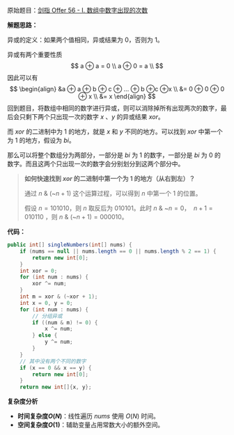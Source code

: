 原始题目：[剑指 Offer 56 - I. 数组中数字出现的次数](https://leetcode-cn.com/problems/shu-zu-zhong-shu-zi-chu-xian-de-ci-shu-lcof/)

**解题思路：**

异或的定义：如果两个值相同，异或结果为 $0$，否则为 $1$。

异或有两个重要性质
$$
a ⊕ a = 0 \\
a ⊕ 0 = a \\
$$
因此可以有
$$
\begin{align}
&a ⊕ a ⊕ b ⊕ c ⊕ ... ⊕ b ⊕c ⊕x  \\
&= 0 ⊕ 0 ⊕ 0 ⊕ x \\
&= x
\end{align}
$$
回到题目，将数组中相同的数字进行异或，则可以消除掉所有出现两次的数字，最后会只剩下两个只出现一次的数字 $x$ 、$y$ 的异或结果 $xor$。

而 $xor$ 的二进制中为 1 的地方，就是 $x$ 和 $y$ 不同的地方。可以找到 $xor$ 中第一个为 $1$ 的地方，假设为 $bi$。

那么可以将整个数组分为两部分，一部分是 $bi$ 为 $1$ 的数字，一部分是 $bi$ 为 $0$ 的数字。而且这两个只出现一次的数字会分别划分到这两个部分中。

> **如何快速找到 $xor$ 的二进制中第一个为 $1$ 的地方（从右到左）？**
>
> 通过 $n$ & $($~$n + 1)$ 这个运算过程，可以得到 $n$ 中第一个 $1$ 的位置。
>
> 假设 $n = 101010$，则 $n$ 取反后为 $010101$。此时 $n$ & ~$n = 0$， $~n + 1 =  010110$ ，则 $n$ & $($~$n + 1) = 000010$。

**代码：**

```java
public int[] singleNumbers(int[] nums) {
    if (nums == null || nums.length == 0 || nums.length % 2 == 1) {
        return new int[0];
    }
    int xor = 0;
    for (int num : nums) {
        xor ^= num;
    }
    int m = xor & (~xor + 1);
    int x = 0, y = 0;
    for (int num : nums) {
        // 分组异或
        if ((num & m) != 0) {
            x ^= num;
        } else {
            y ^= num;
        }
    }
    // 其中没有两个不同的数字
    if (x == 0 && x == y) {
        return new int[0];
    }
    return new int[]{x, y};
```

**复杂度分析**

- **时间复杂度$O(N)$**：线性遍历 $nums$ 使用 $O(N)$ 时间。
- **空间复杂度$O(1)$**：辅助变量占用常数大小的额外空间。